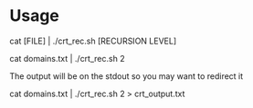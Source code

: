 # Usage

cat [FILE] | ./crt_rec.sh [RECURSION LEVEL]

cat domains.txt | ./crt_rec.sh 2 

The output will be on the stdout so you may want to redirect it

cat domains.txt | ./crt_rec.sh 2 > crt_output.txt
